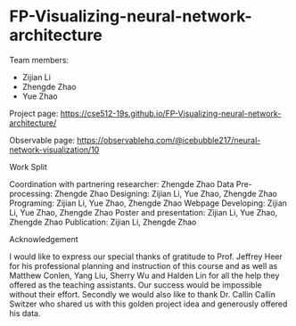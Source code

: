 
# FP-Visualizing-neural-network-architecture
Team members:  
* Zijian Li  
* Zhengde Zhao  
* Yue Zhao



Project page: https://cse512-19s.github.io/FP-Visualizing-neural-network-architecture/  

Observable page: https://observablehq.com/@icebubble217/neural-network-visualization/10


Work Split

Coordination with partnering researcher: Zhengde Zhao
Data Pre-processing: Zhengde Zhao
Designing: Zijian Li, Yue Zhao, Zhengde Zhao
Programing: Zijian Li, Yue Zhao, Zhengde Zhao
Webpage Developing: Zijian Li, Yue Zhao, Zhengde Zhao
Poster and presentation: Zijian Li, Yue Zhao, Zhengde Zhao
Publication: Zijian Li, Zhengde Zhao



Acknowledgement

I would like to express our special thanks of gratitude to Prof. Jeffrey Heer for his professional planning and instruction of this course and as well as Matthew Conlen, Yang Liu, Sherry Wu and Halden Lin for all the help they offered as the teaching assistants. Our success would be impossible without their effort. 
Secondly we would also like to thank Dr. Callin Callin Switzer who shared us with this golden project idea and generously offered his data.
